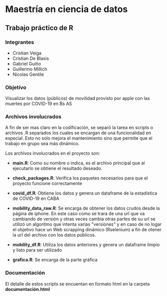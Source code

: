 # Maestría en ciencia de datos
## Trabajo práctico de R

### Integrantes
* Cristian Veiga
* Cristian De Blasis
* Gabriel Guiño
* Guillermo Millich
* Nicolas Gentile

### Objetivo
Visualizar los datos (públicos) de movilidad provisto por apple con las muertes por COVID-19 en Bs AS

### Archivos involucrados
A fin de ser mas claro en la codificación, se separó la tarea en scripts o archivos .R separados los cuales se encargan de una funcionalidad en especial. Esto no solo mejora el mantenimiento sino que permite que el trabajo en grupo sea más dinámico.

Los archivos involucrados en el proyecto son:

* **main.R**: Como su nombre o indica, es el archivo principal que al ejecutarlo se obtiene el resultado deseado.

* **check_packages.R**: Verifica los paquetes necesarios para que el proyecto funcione correctamente

* **covid_df.R**: Obtiene los datos y genera un dataframe de la estadística de COVID-19 en CABA

* **mobility_data_raw.R**: Se encarga de obtener los datos crudos desde la página de iphone. En este caso como se trara de una url que va cambiando de versión y otras veces cambia otras partes de su url se utilizó un algoritmo que intenta varias "versiones" y en caso de no logar el objetivo hace un Web scrapping dinámico (Rselenium) a fin de otener la url del archivo con los datos públicos.

* **mobility_df.R**: Utiliza los datos anteriores y genera un dataframe limpio y listo para ser utilizado

* **grafica.R**: Se encarga de la parte gráfica

### Documentación
El detalle de estos scripts se encuentan en formato html en la carpeta **documentación.html**